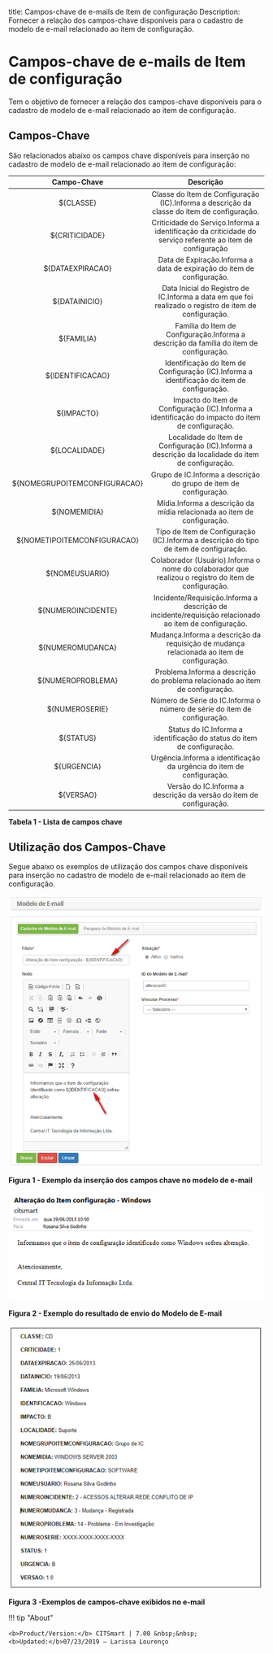 title: Campos-chave de e-mails de Item de configuração
Description: Fornecer a relação dos campos-chave disponíveis para o cadastro de modelo de e-mail relacionado ao item de configuração.
# Campos-chave de e-mails de Item de configuração

Tem o objetivo de fornecer a relação dos campos-chave disponíveis para o cadastro de modelo de e-mail relacionado ao item de 
configuração.

Campos-Chave
-----------------

São relacionados abaixo os campos chave disponíveis para inserção no cadastro de modelo de e-mail relacionado ao item de 
configuração:

|        Campo-Chave        |                                                           Descrição                                                           |
|:-------------------------:|:-----------------------------------------------------------------------------------------------------------------------------:|
|       ${CLASSE}           |          Classe do Item de Configuração (IC).Informa a descrição da classe do item de configuração.                           |
|        ${CRITICIDADE}     |     Criticidade do Serviço.Informa a identificação da criticidade do serviço referente ao item de configuração                |
|     ${DATAEXPIRACAO}      | Data de Expiração.Informa a data de expiração do item de configuração.                                                        |
|       ${DATAINICIO}       |     	Data  Inicial do Registro de IC.Informa a data em que foi realizado o registro de item de configuração.                 |
|          ${FAMILIA}       |    Família do Item de Configuração.Informa a descrição da família do item de configuração.                                    |
|    ${IDENTIFICACAO}       |     Identificação do Item de Configuração (IC).Informa a identificação do item de configuração.                               |
|    ${IMPACTO}             |     Impacto do Item de Configuração (IC).Informa a identificação do impacto do item de configuração.                          |
|         ${LOCALIDADE}     |      Localidade do Item de Configuração (IC).Informa a descrição da localidade do item de configuração.                       |
|${NOMEGRUPOITEMCONFIGURACAO}|                Grupo de IC.Informa a descrição do grupo de item de configuração.                                             |
|   ${NOMEMIDIA}            |   Mídia.Informa a descrição da mídia relacionada ao item de configuração.                                                     |
|${NOMETIPOITEMCONFIGURACAO}|   Tipo de Item de Configuração (IC).Informa a descrição do tipo de item de configuração.                                      |
|  ${NOMEUSUARIO}           |     Colaborador (Usuário).Informa o nome do colaborador que realizou o registro do item de configuração.                      |                              |
|     ${NUMEROINCIDENTE}    |         Incidente/Requisição.Informa a descrição de incidente/requisição relacionado ao item de configuração.                 |
|   ${NUMEROMUDANCA}        |    Mudança.Informa a descrição da requisição de mudança relacionada ao item de configuração.                                  |
|    ${NUMEROPROBLEMA}      |    Problema.Informa a descrição do problema relacionado ao item de configuração.                                              |
|  ${NUMEROSERIE}           |     Número de Série do IC.Informa o número de série do item de configuração.                                                  |
|     ${STATUS}             |  Status do IC.Informa a identificação do status do item de configuração.                                                      |
|${URGENCIA}                |    Urgência.Informa a identificação da urgência do item de configuração.                                                      |
| ${VERSAO}                 |    Versão do IC.Informa a descrição da versão do item de configuração.                                                        |

**Tabela 1 - Lista de campos chave**

Utilização dos Campos-Chave
-----------------------------

Segue abaixo os exemplos de utilização dos campos chave disponíveis para inserção no cadastro de modelo de e-mail relacionado ao
item de configuração.

![Exemplos](Images/key-ic.img1.png)

**Figura 1 - Exemplo da inserção dos campos chave no modelo de e-mail**

![Exemplo](Images/key-ic.img2.png)

**Figura 2 - Exemplo do resultado de envio do Modelo de E-mail**

![Campos](Images/key-ic.img3.png)

**Figura 3 -Exemplos de campos-chave exibidos no e-mail**

!!! tip "About"

    <b>Product/Version:</b> CITSmart | 7.00 &nbsp;&nbsp;
    <b>Updated:</b>07/23/2019 – Larissa Lourenço

